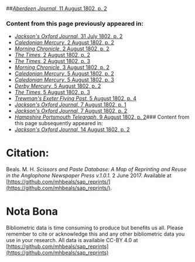 ##[*Aberdeen Journal*, 11 August 1802, p. 2](https://mhbeals.github.io/sap_html/Aberdeen-Journal/Aberdeen-Journal-11-August-1802-p-2)

### Content from this page previously appeared in:
+ [*Jackson's Oxford Journal*, 31 July 1802, p. 2](https://mhbeals.github.io/sap_html/Jackson's-Oxford-Journal/Jackson's-Oxford-Journal-31-July-1802-p-2)
+ [*Caledonian Mercury*, 2 August 1802, p. 2](https://mhbeals.github.io/sap_html/Caledonian-Mercury/Caledonian-Mercury-2-August-1802-p-2)
+ [*Morning Chronicle*, 2 August 1802, p. 2](https://mhbeals.github.io/sap_html/Morning-Chronicle/Morning-Chronicle-2-August-1802-p-2)
+ [*The Times*, 2 August 1802, p. 2](https://mhbeals.github.io/sap_html/The-Times/The-Times-2-August-1802-p-2)
+ [*The Times*, 2 August 1802, p. 3](https://mhbeals.github.io/sap_html/The-Times/The-Times-2-August-1802-p-3)
+ [*Morning Chronicle*, 3 August 1802, p. 2](https://mhbeals.github.io/sap_html/Morning-Chronicle/Morning-Chronicle-3-August-1802-p-2)
+ [*Caledonian Mercury*, 5 August 1802, p. 2](https://mhbeals.github.io/sap_html/Caledonian-Mercury/Caledonian-Mercury-5-August-1802-p-2)
+ [*Caledonian Mercury*, 5 August 1802, p. 3](https://mhbeals.github.io/sap_html/Caledonian-Mercury/Caledonian-Mercury-5-August-1802-p-3)
+ [*Derby Mercury*, 5 August 1802, p. 2](https://mhbeals.github.io/sap_html/Derby-Mercury/Derby-Mercury-5-August-1802-p-2)
+ [*The Times*, 5 August 1802, p. 3](https://mhbeals.github.io/sap_html/The-Times/The-Times-5-August-1802-p-3)
+ [*Trewman's Exeter Flying Post*, 5 August 1802, p. 4](https://mhbeals.github.io/sap_html/Trewman's-Exeter-Flying-Post/Trewman's-Exeter-Flying-Post-5-August-1802-p-4)
+ [*Jackson's Oxford Journal*, 7 August 1802, p. 1](https://mhbeals.github.io/sap_html/Jackson's-Oxford-Journal/Jackson's-Oxford-Journal-7-August-1802-p-1)
+ [*Jackson's Oxford Journal*, 7 August 1802, p. 2](https://mhbeals.github.io/sap_html/Jackson's-Oxford-Journal/Jackson's-Oxford-Journal-7-August-1802-p-2)
+ [*Hampshire Portsmouth Telegraph*, 9 August 1802, p. 2](https://mhbeals.github.io/sap_html/Hampshire-Portsmouth-Telegraph/Hampshire-Portsmouth-Telegraph-9-August-1802-p-2)### Content from this page subsequently appeared in:
+ [*Jackson's Oxford Journal*, 14 August 1802, p. 2](https://mhbeals.github.io/sap_html/Jackson's-Oxford-Journal/Jackson's-Oxford-Journal-14-August-1802-p-2)
                    
# Citation: 

Beals. M. H. *Scissors and Paste Database: A Map of Reprinting and Reuse in the Anglophone Newspaper Press v.1.0.1.* 2 June 2017. Available at [https://github.com/mhbeals/sap_reprints/](https://github.com/mhbeals/sap_reprints/). 
                    
# Nota Bona

Bibliometric data is time consuming to produce but benefits us all. Please remember to cite or acknowledge this and any other bibliometric data you use in your research. All data is available CC-BY 4.0 at [https://github.com/mhbeals/sap_reprints](https://github.com/mhbeals/sap_reprints)